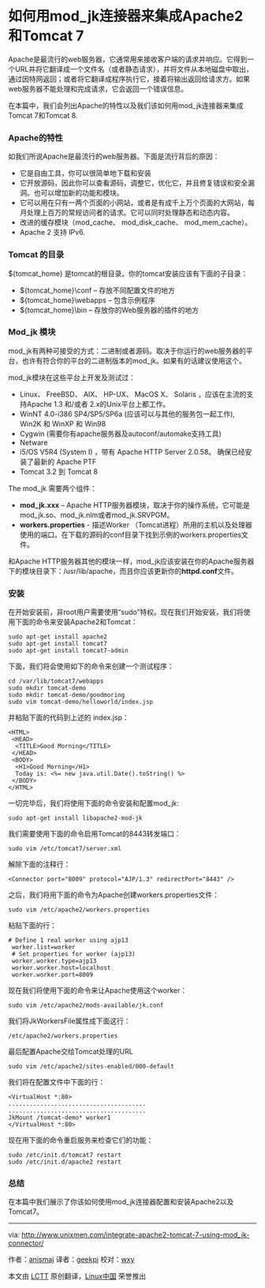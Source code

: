 如何用mod_jk连接器来集成Apache2和Tomcat 7
================================================================================
Apache是最流行的web服务器，它通常用来接收客户端的请求并响应。它得到一个URL并将它翻译成一个文件名（或者静态请求），并将文件从本地磁盘中取出，通过因特网返回；或者将它翻译成程序执行它，接着将输出返回给请求方。如果web服务器不能处理和完成请求，它会返回一个错误信息。

在本篇中，我们会列出Apache的特性以及我们该如何用mod\_jk连接器来集成Tomcat 7和Tomcat 8.

### Apache的特性 ###

如我们所说Apache是最流行的web服务器。下面是流行背后的原因：

- 它是自由工具，你可以很简单地下载和安装
- 它开放源码，因此你可以查看源码，调整它，优化它，并且修复错误和安全漏洞。也可以增加新的功能和模块。
- 它可以用在只有一两个页面的小网站，或者是有成千上万个页面的大网站，每月处理上百万的常规访问者的请求。它可以同时处理静态和动态内容。
- 改进的缓存模块（mod\_cache、 mod\_disk\_cache、 mod\_mem\_cache）。
- Apache 2 支持 IPv6.

### Tomcat 的目录 ###

${tomcat_home} 是tomcat的根目录。你的tomcat安装应该有下面的子目录：

- ${tomcat_home}\conf – 存放不同配置文件的地方
- ${tomcat_home}\webapps – 包含示例程序
- ${tomcat_home}\bin – 存放你的Web服务器的插件的地方

### Mod_jk 模块 ###

mod\_jk有两种可接受的方式：二进制或者源码。取决于你运行的web服务器的平台，也许有符合你的平台的二进制版本的mod\_jk。如果有的话建议使用这个。

mod\_jk模块在这些平台上开发及测试过：

- Linux、 FreeBSD、 AIX、 HP-UX、 MacOS X、 Solaris ，应该在主流的支持Apache 1.3 和/或者 2.x的Unix平台上都工作。
- WinNT 4.0-i386 SP4/SP5/SP6a (应该可以与其他的服务包一起工作), Win2K 和 WinXP 和 Win98
- Cygwin (需要你有apache服务器及autoconf/automake支持工具)
- Netware
- i5/OS V5R4 (System I) ，带有 Apache HTTP Server 2.0.58。 确保已经安装了最新的 Apache PTF
- Tomcat 3.2 到 Tomcat 8

The mod\_jk 需要两个组件：

- **mod\_jk.xxx** – Apache HTTP服务器模块，取决于你的操作系统，它可能是mod\_jk.so、mod\_jk.nlm或者mod\_jk.SRVPGM。
- **workers.properties** - 描述Worker （Tomcat进程）所用的主机以及处理器使用的端口。在下载的源码的conf目录下找到示例的workers.properties文件。

和Apache HTTP服务器其他的模块一样，mod\_jk应该安装在你的Apache服务器下的模块目录下：/usr/lib/apache，而且你应该更新你的**httpd.conf**文件。

### 安装 ###

在开始安装前，非root用户需要使用“sudo”特权。现在我们开始安装，我们将使用下面的命令来安装Apache2和Tomcat：

    sudo apt-get install apache2    
    sudo apt-get install tomcat7
    sudo apt-get install tomcat7-admin

下面，我们将会使用如下的命令来创建一个测试程序：

    cd /var/lib/tomcat7/webapps
    sudo mkdir tomcat-demo
    sudo mkdir tomcat-demo/goodmoring
    sudo vim tomcat-demo/helloworld/index.jsp

并粘贴下面的代码到上述的 index.jsp：

    <HTML> 
     <HEAD>  
      <TITLE>Good Morning</TITLE> 
     </HEAD> 
     <BODY>  
      <H1>Good Morning</H1>   
      Today is: <%= new java.util.Date().toString() %> 
     </BODY>
    </HTML>

一切完毕后，我们将使用下面的命令安装和配置mod\_jk:

    sudo apt-get install libapache2-mod-jk

我们需要使用下面的命令启用Tomcat的8443转发端口：

    sudo vim /etc/tomcat7/server.xml

解除下面的注释行：

    <Connector port="8009" protocol="AJP/1.3" redirectPort="8443" />

之后，我们将用下面的命令为Apache创建workers.properties文件：

    sudo vim /etc/apache2/workers.properties

粘贴下面的行：

    # Define 1 real worker using ajp13 
     worker.list=worker 
     # Set properties for worker (ajp13) 
     worker.worker.type=ajp13 
     worker.worker.host=localhost
     worker.worker.port=8009

现在我们将使用下面的命令来让Apache使用这个worker：

    sudo vim /etc/apache2/mods-available/jk.conf

我们将JkWorkersFile属性成下面这行：

    /etc/apache2/workers.properties

最后配置Apache交给Tomcat处理的URL

    sudo vim /etc/apache2/sites-enabled/000-default

我们将在配置文件中下面的行：

    <VirtualHost *:80>
    .......................................
    .......................................
    JkMount /tomcat-demo* worker1
    </VirtualHost *:80>

现在用下面的命令重启服务来检查它们的功能：

    sudo /etc/init.d/tomcat7 restart
    sudo /etc/init.d/apache2 restart

### 总结 ###

在本篇中我们展示了你该如何使用mod\_jk连接器配置和安装Apache2以及Tomcat7。

--------------------------------------------------------------------------------

via: http://www.unixmen.com/integrate-apache2-tomcat-7-using-mod_jk-connector/

作者：[anismaj][a]
译者：[geekpi](https://github.com/geekpi)
校对：[wxy](https://github.com/wxy)

本文由 [LCTT](https://github.com/LCTT/TranslateProject) 原创翻译，[Linux中国](http://linux.cn/) 荣誉推出

[a]:http://www.unixmen.com/author/anis/
